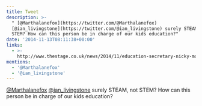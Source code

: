```yaml
---
title: Tweet
description: >-
  " [@Marthalanefox](https://twitter.com/@Marthalanefox)
  [@ian_livingstone](https://twitter.com/@ian_livingstone) surely STEAM, not
  STEM? How can this person be in charge of our kids education?"
date: '2014-11-13T08:11:38+00:00'
links:
  - >-
    http://www.thestage.co.uk/news/2014/11/education-secretary-nicky-morgan-arts-subjects-limit-career-choices/
mentions:
  - '@Marthalanefox'
  - '@ian_livingstone'
---
```

 [@Marthalanefox](https://twitter.com/@Marthalanefox) [@ian_livingstone](https://twitter.com/@ian_livingstone) surely STEAM, not STEM? How can this person be in charge of our kids education?
